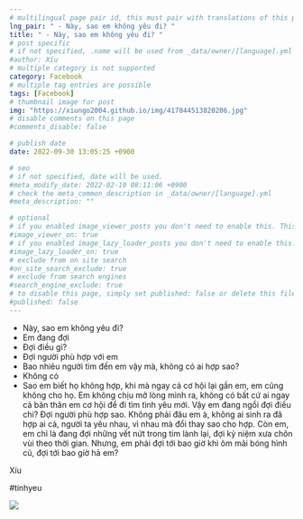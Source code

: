 ```yaml
---
# multilingual page pair id, this must pair with translations of this page. (This name must be unique)
lng_pair: " - Này, sao em không yêu đi? "
title: " - Này, sao em không yêu đi? "
# post specific
# if not specified, .name will be used from _data/owner/[language].yml
#author: Xíu
# multiple category is not supported
category: Facebook
# multiple tag entries are possible
tags: [Facebook]
# thumbnail image for post
img: "https://xiungo2004.github.io/img/417844513820206.jpg"
# disable comments on this page
#comments_disable: false

# publish date
date: 2022-09-30 13:05:25 +0900

# seo
# if not specified, date will be used.
#meta_modify_date: 2022-02-10 08:11:06 +0900
# check the meta_common_description in _data/owner/[language].yml
#meta_description: ""

# optional
# if you enabled image_viewer_posts you don't need to enable this. This is only if image_viewer_posts = false
#image_viewer_on: true
# if you enabled image_lazy_loader_posts you don't need to enable this. This is only if image_lazy_loader_posts = false
#image_lazy_loader_on: true
# exclude from on site search
#on_site_search_exclude: true
# exclude from search engines
#search_engine_exclude: true
# to disable this page, simply set published: false or delete this file
#published: false
---
```


<!-- outline-start -->

- Này, sao em không yêu đi?
- Em đang đợi
- Đợi điều gì?
- Đợi người phù hợp với em
- Bao nhiêu người tìm đến em vậy mà, không có ai hợp sao?
- Không có
- Sao em biết họ không hợp, khi mà ngay cả cơ hội lại gần em, em cũng không cho họ. Em không chịu mở lòng mình ra, không có bất cứ ai ngay cả bản thân em cơ hội để đi tìm tình yêu mới. Vậy em đang ngồi đợi điều chi? Đợi người phù hợp sao. Không phải đâu em à, không ai sinh ra đã hợp ai cả, người ta yêu nhau, vì nhau mà đổi thay sao cho hợp. Còn em, em chỉ là đang đợi những vết nứt trong tim lành lại, đợi kỷ niệm xưa chôn vùi theo thời gian. Nhưng, em phải đợi tới bao giờ khi ôm mãi bóng hình cũ, đợi tới bao giờ hả em?

Xíu

#tinhyeu

<!-- outline-end -->

<img src= "https://xiungo2004.github.io/img/417844513820206.jpg">
